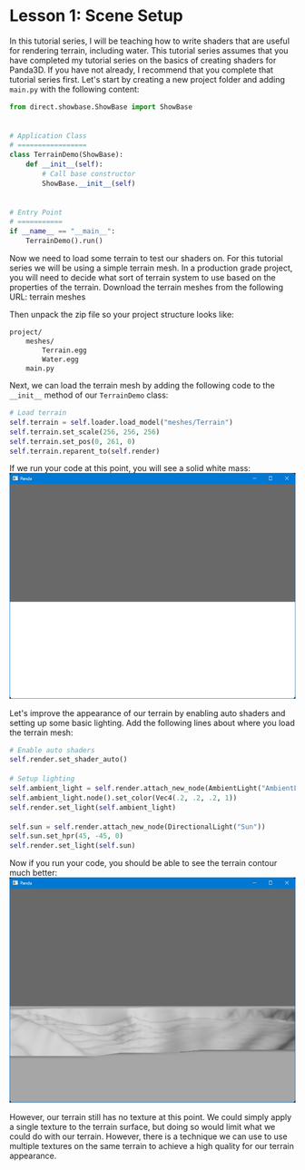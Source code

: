 # Lesson 1: Scene Setup

In this tutorial series, I will be teaching how to write shaders that are useful for rendering terrain, including water. This tutorial series assumes that you have completed my tutorial series on the basics of creating shaders for Panda3D. If you have not already, I recommend that you complete that tutorial series first. Let's start by creating a new project folder and adding `main.py` with the following content:
```python
from direct.showbase.ShowBase import ShowBase


# Application Class
# =================
class TerrainDemo(ShowBase):
    def __init__(self):
        # Call base constructor
        ShowBase.__init__(self)


# Entry Point
# ===========
if __name__ == "__main__":
    TerrainDemo().run()
```

Now we need to load some terrain to test our shaders on. For this tutorial series we will be using a simple terrain mesh. In a production grade project, you will need to decide what sort of terrain system to use based on the properties of the terrain. Download the terrain meshes from the following URL:
terrain meshes

Then unpack the zip file so your project structure looks like:
```
project/
    meshes/
        Terrain.egg
        Water.egg
    main.py
```

Next, we can load the terrain mesh by adding the following code to the `__init__` method of our `TerrainDemo` class:
```python
# Load terrain
self.terrain = self.loader.load_model("meshes/Terrain")
self.terrain.set_scale(256, 256, 256)
self.terrain.set_pos(0, 261, 0)
self.terrain.reparent_to(self.render)
```

If we run your code at this point, you will see a solid white mass:  
![shadeless terrain](https://github.com/Cybermals/panda3d-shader-tutorials/blob/main/terrain/01-scene_setup/screenshots/01-shadeless_terrain.png?raw=true)

Let's improve the appearance of our terrain by enabling auto shaders and setting up some basic lighting. Add the following lines about where you load the terrain mesh:
```python
# Enable auto shaders
self.render.set_shader_auto()

# Setup lighting
self.ambient_light = self.render.attach_new_node(AmbientLight("AmbientLight"))
self.ambient_light.node().set_color(Vec4(.2, .2, .2, 1))
self.render.set_light(self.ambient_light)

self.sun = self.render.attach_new_node(DirectionalLight("Sun"))
self.sun.set_hpr(45, -45, 0)
self.render.set_light(self.sun)
```

Now if you run your code, you should be able to see the terrain contour much better:  
![shaded terrain](https://github.com/Cybermals/panda3d-shader-tutorials/blob/main/terrain/01-scene_setup/screenshots/02-shaded_terrain.png?raw=true)

However, our terrain still has no texture at this point. We could simply apply a single texture to the terrain surface, but doing so would limit what we could do with our terrain. However, there is a technique we can use to use multiple textures on the same terrain to achieve a high quality for our terrain appearance.
